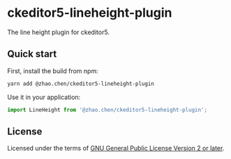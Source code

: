 # ckeditor5-lineheight-plugin

The line height plugin for ckeditor5.

## Quick start

First, install the build from npm:

```bash
yarn add @zhao.chen/ckeditor5-lineheight-plugin
```

Use it in your application:

```js
import LineHeight from '@zhao.chen/ckeditor5-lineheight-plugin';
```

## License

Licensed under the terms of [GNU General Public License Version 2 or later](http://www.gnu.org/licenses/gpl.html).

